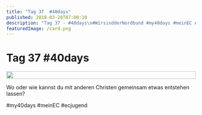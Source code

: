 ```yaml
---
title: "Tag 37  #40days"
published: 2018-03-28T07:00:10
description: "Tag 37 - #40days\n#WirsindderNordbund #my40days #meinEC #ecjugend"
featuredImage: /card.png
---
```


# Tag 37  #40days

<div style="display: grid; grid-template-columns: repeat(1, 1fr); grid-gap: 5px;">
<img src="/old/40DAYS_03-28_WITH-tag-37.jpg" alt width="100%">
</div>

Wo oder wie kannst du mit anderen Christen gemeinsam etwas entstehen lassen?

#my40days #meinEC #ecjugend